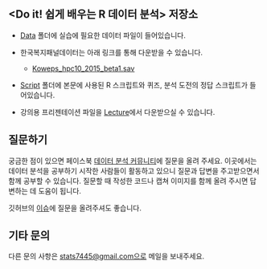 ﻿<Do it! 쉽게 배우는 R 데이터 분석> 저장소
---
- [Data](https://github.com/youngwoos/Doit_R/tree/master/Data) 폴더에 실습에 필요한 데이터 파일이 들어있습니다.

- 한국복지패널데이터는 아래 링크를 통해 다운받을 수 있습니다.
    + [Koweps_hpc10_2015_beta1.sav](http://bit.ly/Koweps_hpc10_2015_v2)
- [Script](https://github.com/youngwoos/Doit_R/tree/master/Script) 폴더에 본문에 사용된 R 스크립트와 퀴즈, 분석 도전의 정답 스크립트가 들어있습니다.
- 강의용 프리젠테이션 파일을 [Lecture](https://github.com/youngwoos/Doit_R/tree/master/Lecture)에서 다운받으실 수 있습니다.

## 질문하기
궁금한 점이 있으면 페이스북 [데이터 분석 커뮤니티](https://www.facebook.com/groups/datacommunity)에 질문을 올려 주세요. 이곳에서는 데이터 분석을 공부하기 시작한 사람들이 활동하고 있으니 질문과 답변을 주고받으면서 함께 공부할 수 있습니다. 질문할 때 작성한 코드나 캡쳐 이미지를 함께 올려 주시면 답변하는 데 도움이 됩니다.

깃허브의 [이슈](https://github.com/youngwoos/Doit_R/issues/1)에 질문을 올려주셔도 좋습니다.

## 기타 문의
다른 문의 사항은 stats7445@gmail.com으로 메일을 보내주세요.
